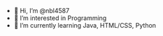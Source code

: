 - 👋 Hi, I’m @nbl4587
- 👀 I’m interested in Programming
- 🌱 I’m currently learning Java, HTML/CSS, Python


<!---
nbl4587/nbl4587 is a ✨ special ✨ repository because its `README.md` (this file) appears on your GitHub profile.
You can click the Preview link to take a look at your changes.
--->
